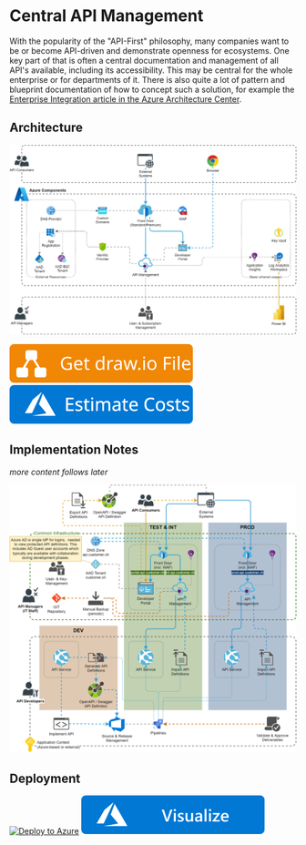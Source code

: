 ﻿# Central API Management
With the popularity of the "API-First" philosophy, many companies want to be or become API-driven and demonstrate openness for ecosystems. One key part of that is often a central documentation and management of all API's available, including its accessibility. This may be central for the whole enterprise or for departments of it. There is also quite a lot of pattern and blueprint documentation of how to concept such a solution, for example the [Enterprise Integration article in the Azure Architecture Center](https://docs.microsoft.com/en-us/azure/architecture/reference-architectures/enterprise-integration/basic-enterprise-integration).

## Architecture
![Architecture](./Architecture.png)

[![Get draw.io File](https://github.com/garaio/AzureRecipes/raw/master/Resources/getdrawiobutton.svg?sanitize=true)](./Architecture.drawio)
[![Estimate](https://github.com/garaio/AzureRecipes/raw/master/Resources/estimatebutton.svg?sanitize=true)](https://azure.com/e/264b516d38b5434a88569c0221b8e2a4)

## Implementation Notes
_more content follows later_

![CI/CD Concept](./CICD-Concept.png)

## Deployment
[![Deploy to Azure](https://aka.ms/deploytoazurebutton)](https://portal.azure.com/#create/Microsoft.Template/uri/https%3A%2F%2Fraw.githubusercontent.com%2Fgaraio%2FAzureRecipes%2Fmaster%2FBlueprints%2Fcentral-api-management%2Fazuredeploy.json)
[![Visualize](https://github.com/garaio/AzureRecipes/raw/master/Resources/visualizebutton.svg?sanitize=true)](http://armviz.io/#/?load=https%3A%2F%2Fraw.githubusercontent.com%2Fgaraio%2FAzureRecipes%2Fmaster%2FBlueprints%2Fcentral-api-management%2Fazuredeploy.json)